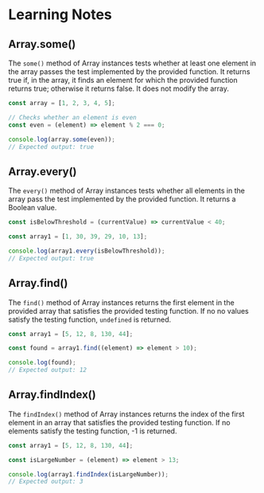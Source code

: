 # Learning Notes

## Array.some()

The `some()` method of Array instances tests whether at least one element in the array passes the test implemented by the provided function. It returns true if, in the array, it finds an element for which the provided function returns true; otherwise it returns false. It does not modify the array.

```js
const array = [1, 2, 3, 4, 5];

// Checks whether an element is even
const even = (element) => element % 2 === 0;

console.log(array.some(even));
// Expected output: true
```

## Array.every()

The `every()` method of Array instances tests whether all elements in the array pass the test implemented by the provided function. It returns a Boolean value.

```js
const isBelowThreshold = (currentValue) => currentValue < 40;

const array1 = [1, 30, 39, 29, 10, 13];

console.log(array1.every(isBelowThreshold));
// Expected output: true
```

## Array.find()

The `find()` method of Array instances returns the first element in the provided array that satisfies the provided testing function. If no no values satisfy the testing function, `undefined` is returned.

```js
const array1 = [5, 12, 8, 130, 44];

const found = array1.find((element) => element > 10);

console.log(found);
// Expected output: 12
```

## Array.findIndex()

The `findIndex()` method of Array instances returns the index of the first element in an array that satisfies the provided testing function. If no elements satisfy the testing function, -1 is returned.

```js
const array1 = [5, 12, 8, 130, 44];

const isLargeNumber = (element) => element > 13;

console.log(array1.findIndex(isLargeNumber));
// Expected output: 3
```
